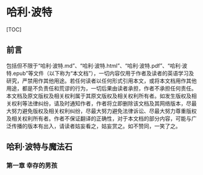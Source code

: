 # 哈利·波特

[TOC]



## 前言
包括但不限于“哈利·波特.md”、“哈利·波特.html”、“哈利·波特.pdf”、“哈利·波特.epub”等文件（以下称为“本文档”），一切内容仅用于作者及读者的英语学习及研究，严禁用作其他用途。若任何读者以任何形式引用本文，或将本文档用作其他用途，都是不负责任和荒谬的行为，一切后果由读者承担，作者不承担任何责任。本文档及原文版权及相关权利属于其原文版权及相关权利所有者。如发生版权及相关权利等法律纠纷，请及时通知作者，作者将立即删除该文档及其网络版本，尽最大努力避免版权及相关权利纠纷，尽最大努力避免法律诉讼、尽最大努力尊重版权及相关权利所有者。作者不保证翻译的正确性，对于本文档的部分内容，可能与广泛传播的版本有出入，请读者姑妄看之，姑妄赏之。如不赞同，一笑了之。

## 哈利·波特与魔法石

### 第一章 幸存的男孩
